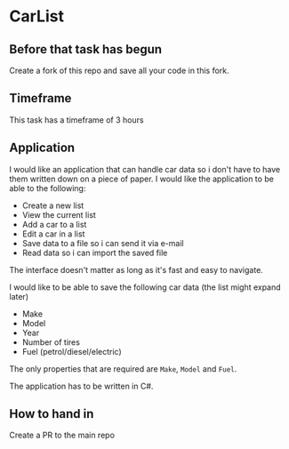 # CarList

## Before that task has begun

Create a fork of this repo and save all your code in this fork.

## Timeframe

This task has a timeframe of 3 hours

## Application

I would like an application that can handle car data so i don't have to have 
them written down on a piece of paper.
I would like the application to be able to the following:

- Create a new list
- View the current list
- Add a car to a list
- Edit a car in a list
- Save data to a file so i can send it via e-mail
- Read data so i can import the saved file

The interface doesn't matter as long as it's fast and easy to navigate.

I would like to be able to save the following car data (the list might expand later)
- Make
- Model
- Year
- Number of tires
- Fuel (petrol/diesel/electric)

The only properties that are required are `Make`, `Model` and `Fuel`.

The application has to be written in C#.

## How to hand in

Create a PR to the main repo